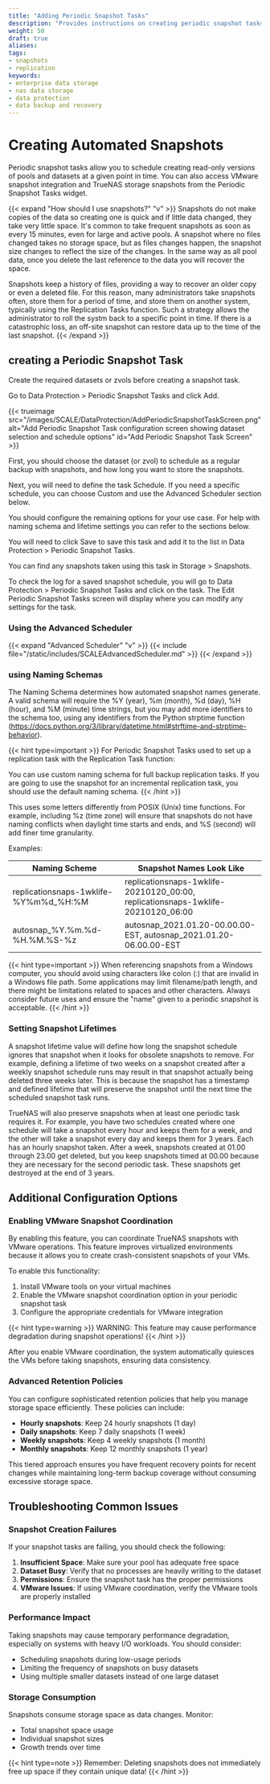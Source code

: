 ```yaml
---
title: "Adding Periodic Snapshot Tasks"
description: "Provides instructions on creating periodic snapshot tasks in TrueNAS."
weight: 50
draft: true
aliases:
tags:
- snapshots
- replication
keywords:
- enterprise data storage 
- nas data storage
- data protection
- data backup and recovery
---
```


# Creating Automated Snapshots

Periodic snapshot tasks allow you to schedule creating read-only versions of pools and datasets at a given point in time. You can also access VMware snapshot integration and TrueNAS storage snapshots from the Periodic Snapshot Tasks widget.

{{< expand "How should I use snapshots?" "v" >}}
Snapshots do not make copies of the data so creating one is quick and if little data changed, they take very little space.
It's common to take frequent snapshots as soon as every 15 minutes, even for large and active pools.
A snapshot where no files changed takes no storage space, but as files changes happen, the snapshot size changes to reflect the size of the changes.
In the same way as all pool data, once you delete the last reference to the data you will recover the space.

Snapshots keep a history of files, providing a way to recover an older copy or even a deleted file.
For this reason, many administrators take snapshots often, store them for a period of time, and store them on another system, typically using the Replication Tasks function.
Such a strategy allows the administrator to roll the systm back to a specific point in time.
If there is a catastrophic loss, an off-site snapshot can restore data up to the time of the last snapshot.
{{< /expand >}}

## creating a Periodic Snapshot Task

Create the required datasets or zvols before creating a snapshot task.

Go to Data Protection > Periodic Snapshot Tasks and click Add.

{{< trueimage src="/images/SCALE/DataProtection/AddPeriodicSnapshotTaskScreen.png" alt="Add Periodic Snapshot Task configuration screen showing dataset selection and schedule options" id="Add Periodic Snapshot Task Screen" >}}

First, you should choose the dataset (or zvol) to schedule as a regular backup with snapshots, and how long you want to store the snapshots.

Next, you will need to define the task Schedule.
If you need a specific schedule, you can choose Custom and use the Advanced Scheduler section below.

You should configure the remaining options for your use case. 
For help with naming schema and lifetime settings you can refer to the sections below.

You will need to click Save to save this task and add it to the list in Data Protection > Periodic Snapshot Tasks.

You can find any snapshots taken using this task in Storage > Snapshots.

To check the log for a saved snapshot schedule, you will go to Data Protection > Periodic Snapshot Tasks and click on the task. The Edit Periodic Snapshot Tasks screen will display where you can modify any settings for the task.

### Using the Advanced Scheduler
{{< expand "Advanced Scheduler" "v" >}}
{{< include file="/static/includes/SCALEAdvancedScheduler.md" >}}
{{< /expand >}}

### using Naming Schemas

The Naming Schema determines how automated snapshot names generate.
A valid schema will require the %Y (year), %m (month), %d (day), %H (hour), and %M (minute) time strings, but you may add more identifiers to the schema too, using any identifiers from the Python strptime function (https://docs.python.org/3/library/datetime.html#strftime-and-strptime-behavior).

{{< hint type=important >}}
For Periodic Snapshot Tasks used to set up a replication task with the Replication Task function:

You can use custom naming schema for full backup replication tasks. If you are going to use the snapshot for an incremental replication task, you should use the default naming schema.
{{< /hint >}}

This uses some letters differently from POSIX (Unix) time functions.
For example, including %z (time zone) will ensure that snapshots do not have naming conflicts when daylight time starts and ends, and %S (second) will add finer time granularity.

Examples: 

| Naming Scheme | Snapshot Names Look Like |
|---------------|--------------------------|
| replicationsnaps-1wklife-%Y%m%d_%H:%M | replicationsnaps-1wklife-20210120_00:00, replicationsnaps-1wklife-20210120_06:00 |
| autosnap_%Y.%m.%d-%H.%M.%S-%z | autosnap_2021.01.20-00.00.00-EST, autosnap_2021.01.20-06.00.00-EST |

{{< hint type=important >}}
When referencing snapshots from a Windows computer, you should avoid using characters like colon (:) that are invalid in a Windows file path.
Some applications may limit filename/path length, and there might be limitations related to spaces and other characters.
Always consider future uses and ensure the "name" given to a periodic snapshot is acceptable.
{{< /hint >}}

### Setting Snapshot Lifetimes

A snapshot lifetime value will define how long the snapshot schedule ignores that snapshot when it looks for obsolete snapshots to remove.
For example, defining a lifetime of two weeks on a snapshot created after a weekly snapshot schedule runs may result in that snapshot actually being deleted three weeks later.
This is because the snapshot has a timestamp and defined lifetime that will preserve the snapshot until the next time the scheduled snapshot task runs.

TrueNAS will also preserve snapshots when at least one periodic task requires it.
For example, you have two schedules created where one schedule will take a snapshot every hour and keeps them for a week, and the other will take a snapshot every day and keeps them for 3 years.
Each has an hourly snapshot taken.
After a week, snapshots created at 01.00 through 23.00 get deleted, but you keep snapshots timed at 00.00 because they are necessary for the second periodic task. 
These snapshots get destroyed at the end of 3 years.

## Additional Configuration Options

### Enabling VMware Snapshot Coordination

By enabling this feature, you can coordinate TrueNAS snapshots with VMware operations. This feature improves virtualized environments because it allows you to create crash-consistent snapshots of your VMs.

To enable this functionality:

1. Install VMware tools on your virtual machines
2. Enable the VMware snapshot coordination option in your periodic snapshot task
3. Configure the appropriate credentials for VMware integration

{{< hint type=warning >}}
WARNING: This feature may cause performance degradation during snapshot operations!
{{< /hint >}}

After you enable VMware coordination, the system automatically quiesces the VMs before taking snapshots, ensuring data consistency.

### Advanced Retention Policies

You can configure sophisticated retention policies that help you manage storage space efficiently. These policies can include:

- **Hourly snapshots**: Keep 24 hourly snapshots (1 day)
- **Daily snapshots**: Keep 7 daily snapshots (1 week) 
- **Weekly snapshots**: Keep 4 weekly snapshots (1 month)
- **Monthly snapshots**: Keep 12 monthly snapshots (1 year)

This tiered approach ensures you have frequent recovery points for recent changes while maintaining long-term backup coverage without consuming excessive storage space.

## Troubleshooting Common Issues

### Snapshot Creation Failures

If your snapshot tasks are failing, you should check the following:

1. **Insufficient Space**: Make sure your pool has adequate free space
2. **Dataset Busy**: Verify that no processes are heavily writing to the dataset  
3. **Permissions**: Ensure the snapshot task has the proper permissions
4. **VMware Issues**: If using VMware coordination, verify the VMware tools are properly installed

### Performance Impact

Taking snapshots may cause temporary performance degradation, especially on systems with heavy I/O workloads. You should consider:

- Scheduling snapshots during low-usage periods
- Limiting the frequency of snapshots on busy datasets
- Using multiple smaller datasets instead of one large dataset

### Storage Consumption

Snapshots consume storage space as data changes. Monitor:

- Total snapshot space usage
- Individual snapshot sizes  
- Growth trends over time

{{< hint type=note >}}
Remember: Deleting snapshots does not immediately free up space if they contain unique data!
{{< /hint >}}